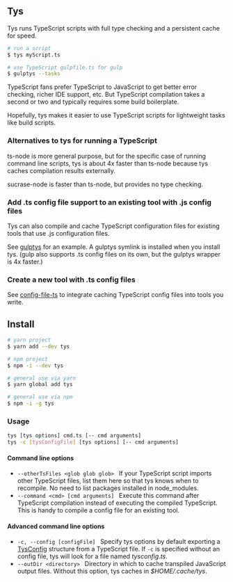 ## Tys
Tys runs TypeScript scripts with full type checking 
and a persistent cache for speed. 

```bash
# run a script
$ tys myScript.ts

# use TypeScript gulpfile.ts for gulp
$ gulptys --tasks
```

TypeScript fans prefer TypeScript to JavaScript to get better error checking, 
richer IDE support, etc. But TypeScript compilation takes a second or two
and typically requires some build boilerplate. 

Hopefully, tys makes it easier to use TypeScript scripts for lightweight tasks
like build scripts.

### Alternatives to tys for running a TypeScript

ts-node is more general purpose, but for the specific case of running
command line scripts, tys is about 4x faster than ts-node because tys
caches compilation results externally.

sucrase-node is faster than ts-node, but provides no type checking.

### Add .ts config file support to an existing tool with .js config files 

Tys can also compile and cache TypeScript configuration files for existing tools that 
use .js configuration files.

See [gulptys](https://github.com/mighdoll/tys/blob/master/gulptys.config.ts) for an example. A gulptys symlink
is installed when you install tys.
(gulp also supports .ts config files on its own, 
but the gulptys wrapper is 4x faster.)

### Create a new tool with .ts config files
See [config-file-ts](https://github.com/mighdoll/config-file-ts) to integrate caching TypeScript config files into tools you write.

## Install 
```bash
# yarn project
$ yarn add --dev tys

# npm project
$ npm -i --dev tys

# general use via yarn
$ yarn global add tys

# general use via npm
$ npm -i -g tys
```

### Usage
```bash
tys [tys options] cmd.ts [-- cmd arguments]
tys -c [tysConfigFile] [tys options] [-- cmd arguments]
```

#### Command line options

* ```--otherTsFiles <glob glob glob> ```
If your TypeScript script imports other TypeScript files, list them here so that tys 
knows when to recompile. No need to list packages installed in node_modules.
* ```--command <cmd> [cmd arguments] ``` 
Execute this command after TypeScript compilation instead of executing the compiled TypeScript.
This is handy to compile a config file for an existing tool.

#### Advanced command line options
* ```-c, --config [configFile] ```
Specify tys options by default exporting a [TysConfig](src/TysConfig.ts) structure from a TypeScript file. If ```-c``` is specified without an config file, tys will look for a file 
named *tysconfig.ts*.
* ```--outDir <directory> ```
Directory in which to cache transpiled JavaScript output files. 
Without this option, tys caches in *$HOME/.cache/tys*. 